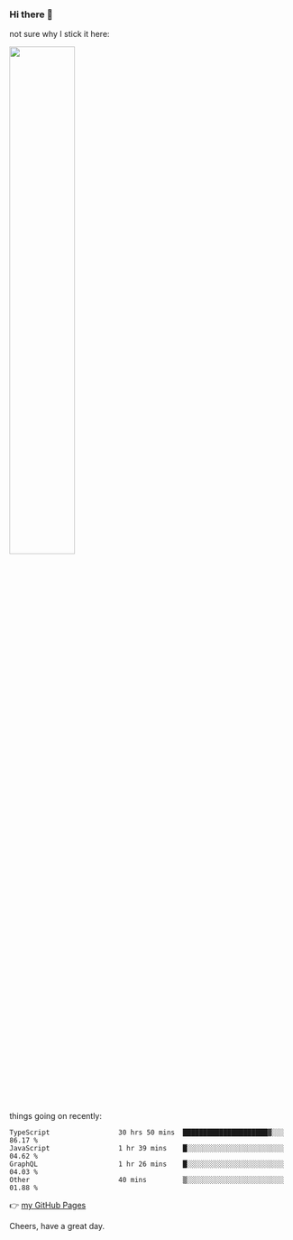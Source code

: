 ### Hi there 👋

not sure why I stick it here:

[<img width="48%" src="https://github-readme-stats.vercel.app/api?username=ykzhukian&show_icons=true&theme=dracula">](https://github.com/anuraghazra/github-readme-stats)


things going on recently:

<!--START_SECTION:waka-->

```text
TypeScript                 30 hrs 50 mins  █████████████████████▓░░░   86.17 %
JavaScript                 1 hr 39 mins    █░░░░░░░░░░░░░░░░░░░░░░░░   04.62 %
GraphQL                    1 hr 26 mins    █░░░░░░░░░░░░░░░░░░░░░░░░   04.03 %
Other                      40 mins         ▒░░░░░░░░░░░░░░░░░░░░░░░░   01.88 %
```

<!--END_SECTION:waka-->

👉 [my GitHub Pages](https://ykzhukian.github.io)

Cheers, have a great day.

